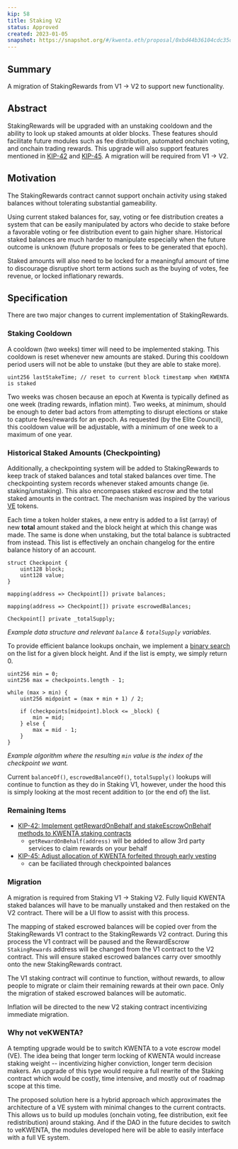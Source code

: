 ```yaml
---
kip: 58
title: Staking V2
status: Approved
created: 2023-01-05
snapshot: https://snapshot.org/#/kwenta.eth/proposal/0xbd44b36104cdc35df6be07924669cb41dda4e6db09706c995df0ff887ce07d7f
---
```


## Summary

A migration of StakingRewards from V1 -> V2 to support new functionality.

## Abstract

StakingRewards will be upgraded with an unstaking cooldown and the ability to look up staked amounts at older blocks. These features should facilitate future modules such as fee distribution, automated onchain voting, and onchain trading rewards. This upgrade will also support features mentioned in [KIP-42](./kip-42.md) and [KIP-45](./kip-45.md). A migration will be required from V1 -> V2.

## Motivation

The StakingRewards contract cannot support onchain activity using staked balances without tolerating substantial gameability.

Using current staked balances for, say, voting or fee distribution creates a system that can be easily manipulated by actors who decide to stake before a favorable voting or fee distribution event to gain higher share. Historical staked balances are much harder to manipulate especially when the future outcome is unknown (future proposals or fees to be generated that epoch).

Staked amounts will also need to be locked for a meaningful amount of time to discourage disruptive short term actions such as the buying of votes, fee revenue, or locked inflationary rewards.

## Specification

There are two major changes to current implementation of StakingRewards.

### Staking Cooldown

A cooldown (two weeks) timer will need to be implemented staking. This cooldown is reset whenever new amounts are staked. During this cooldown period users will not be able to unstake (but they are able to stake more).

```solidity
uint256 lastStakeTime; // reset to current block timestamp when KWENTA is staked
```

Two weeks was chosen because an epoch at Kwenta is typically defined as one week (trading rewards, inflation mint). Two weeks, at minimum, should be enough to deter bad actors from attempting to disrupt elections or stake to capture fees/rewards for an epoch. As requested (by the Elite Council), this cooldown value will be adjustable, with a minimum of one week to a maximum of one year.

### Historical Staked Amounts (Checkpointing)

Additionally, a checkpointing system will be added to StakingRewards to keep track of staked balances and total staked balances over time. The checkpointing system records whenever staked amounts change (ie. staking/unstaking). This also encompases staked escrow and the total staked amounts in the contract. The mechanism was inspired by the various [VE](https://curve.readthedocs.io/dao-vecrv.html) tokens.

Each time a token holder stakes, a new entry is added to a list (array) of new **total** amount staked and the block height at which this change was made. The same is done when unstaking, but the total balance is subtracted from instead. This list is effectively an onchain changelog for the entire balance history of an account.

```solidity
struct Checkpoint {
    uint128 block;
    uint128 value;
}

mapping(address => Checkpoint[]) private balances;

mapping(address => Checkpoint[]) private escrowedBalances;

Checkpoint[] private _totalSupply;
```

_Example data structure and relevant `balance` & `totalSupply` variables._

To provide efficient balance lookups onchain, we implement a [binary search](https://en.wikipedia.org/wiki/Binary_search_algorithm) on the list for a given block height. And if the list is empty, we simply return 0.

```solidity
uint256 min = 0;
uint256 max = checkpoints.length - 1;

while (max > min) {
    uint256 midpoint = (max + min + 1) / 2;

    if (checkpoints[midpoint].block <= _block) {
        min = mid;
    } else {
        max = mid - 1;
    }
}
```

_Example algorithm where the resulting `min` value is the index of the checkpoint we want._

Current `balanceOf()`, `escrowedBalanceOf()`, `totalSupply()` lookups will continue to function as they do in Staking V1, however, under the hood this is simply looking at the most recent addition to (or the end of) the list.

### Remaining Items

- [KIP-42: Implement getRewardOnBehalf and stakeEscrowOnBehalf methods to KWENTA staking contracts](./kip-42.md)
  - `getRewardOnBehalf(address)` will be added to allow 3rd party services to claim rewards on your behalf
- [KIP-45: Adjust allocation of KWENTA forfeited through early vesting](./kip-45.md)
  - can be faciliated through checkpointed balances

### Migration

A migration is required from Staking V1 -> Staking V2. Fully liquid KWENTA staked balances will have to be manually unstaked and then restaked on the V2 contract. There will be a UI flow to assist with this process.

The mapping of staked escrowed balances will be copied over from the StakingRewards V1 contract to the StakingRewards V2 contract. During this process the V1 contract will be paused and the RewardEscrow `StakingRewards` address will be changed from the V1 contract to the V2 contract. This will ensure staked escrowed balances carry over smoothly onto the new StakingRewards contract.

The V1 staking contract will continue to function, without rewards, to allow people to migrate or claim their remaining rewards at their own pace. Only the migration of staked escrowed balances will be automatic.

Inflation will be directed to the new V2 staking contract incentivizing immediate migration.

### Why not veKWENTA?

A tempting upgrade would be to switch KWENTA to a vote escrow model (VE). The idea being that longer term locking of KWENTA would increase staking weight -- incentivizing higher conviction, longer term decision makers. An upgrade of this type would require a full rewrite of the Staking contract which would be costly, time intensive, and mostly out of roadmap scope at this time.

The proposed solution here is a hybrid approach which approximates the architecture of a VE system with minimal changes to the current contracts. This allows us to build up modules (onchain voting, fee distribution, exit fee redistribution) around staking. And if the DAO in the future decides to switch to veKWENTA, the modules developed here will be able to easily interface with a full VE system.